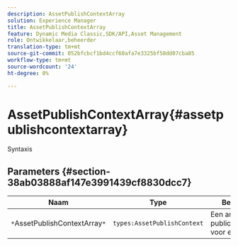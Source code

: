 ```yaml
---
description: AssetPublishContextArray
solution: Experience Manager
title: AssetPublishContextArray
feature: Dynamic Media Classic,SDK/API,Asset Management
role: Ontwikkelaar,beheerder
translation-type: tm+mt
source-git-commit: 052bfcbcf1bd4ccf60afa7e3325bf58dd07cba85
workflow-type: tm+mt
source-wordcount: '24'
ht-degree: 0%

---
```



# AssetPublishContextArray{#assetpublishcontextarray}

Syntaxis

## Parameters {#section-38ab03888af147e3991439cf8830dcc7}

| Naam | Type | Beschrijving |
|---|---|---|
| `*`AssetPublishContextArray`*` | `types:AssetPublishContext` | Een array van publicatiecontexten voor elementen. |

